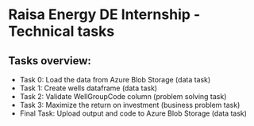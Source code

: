 # Raisa Energy DE Internship - Technical tasks

## Tasks overview:
- Task 0: Load the data from Azure Blob Storage (data task)
- Task 1: Create wells dataframe (data task)
- Task 2: Validate WellGroupCode column (problem solving task)
- Task 3: Maximize the return on investment (business problem task)
- Final Task: Upload output and code to Azure Blob Storage (data task)
